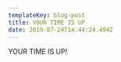 ```yaml
---
templateKey: blog-post
title: YOUR TIME IS UP
date: 2019-07-24T14:44:24.494Z
---
```

YOUR TIME IS UP!
